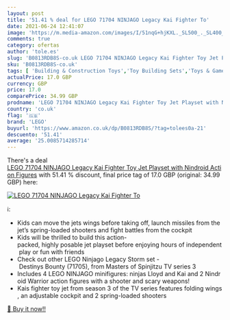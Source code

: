```yaml
---
layout: post
title: '51.41 % deal for LEGO 71704 NINJAGO Legacy Kai Fighter To'
date: 2021-06-24 12:41:07
image: 'https://m.media-amazon.com/images/I/51nqG+hjKXL._SL500_._SL400_.jpg'
comments: true
category: ofertas
author: 'tole.es'
slug: 'B0813RDB8S-co.uk LEGO 71704 NINJAGO Legacy Kai Fighter Toy Jet Playset...'
sku: 'B0813RDB8S-co.uk'
tags: [ 'Building & Construction Toys','Toy Building Sets','Toys & Games','Toys Store','lego', ]
actualPrice: 17.0 GBP
currency: GBP
price: 17.0
comparePrice: 34.99 GBP
prodname: 'LEGO 71704 NINJAGO Legacy Kai Fighter Toy Jet Playset with Nindroid Action Figures'
country: 'co.uk'
flag: '🇬🇧'
brand: 'LEGO'
buyurl: 'https://www.amazon.co.uk/dp/B0813RDB8S/?tag=tolees0a-21'
descuento: '51.41'
average: '25.0085714285714'
---
```


There's a deal [LEGO 71704 NINJAGO Legacy Kai Fighter Toy Jet Playset with Nindroid Action Figures](https://www.amazon.co.uk/dp/B0813RDB8S/?tag=tolees0a-21)  with  51.41 % discount, final price tag of  17.0 GBP (original: 34.99 GBP) here:

[![LEGO 71704 NINJAGO Legacy Kai Fighter To](https://m.media-amazon.com/images/I/51nqG+hjKXL._SL500_._SL400_.jpg)](https://www.amazon.co.uk/dp/B0813RDB8S/?tag=tolees0a-21)

ℹ️:

- Kids can move the jets wings before taking off, launch missiles from the jet’s spring-loaded shooters and fight battles from the cockpit
- Kids will be thrilled to build this action-packed, highly posable jet playset before enjoying hours of independent play or fun with friends
- Check out other LEGO Ninjago Legacy Storm set - Destinys Bounty (71705), from Masters of Spinjitzu TV series 3
- Includes 4 LEGO NINJAGO minifigures: ninjas Lloyd and Kai and 2 Nindroid Warrior action figures with a shooter and scary weapons!
- Kais fighter toy jet from season 3 of the TV series features folding wings, an adjustable cockpit and 2 spring-loaded shooters

[🛒 Buy it now!!](https://www.amazon.co.uk/dp/B0813RDB8S/?tag=tolees0a-21)
